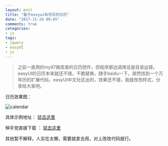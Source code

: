 ```yaml
---
layout: post
title: "基于easyui有农历的日历"
date: "2017-11-24 09:45"
comments: true
categories:
- js
tags:
- jquery
- easyUI
- js
---
```


> 之前一直用的my97做库类的日历控件，但程序那边调用总是目录出错，easyUI的日历本来就还不错，干脆替换，随手baidu一下，居然找到一个万年历的扩展代码，easyUI中文社区出的，效果还不错，我就改改样式，分享给大家吧。
<!-- more -->

日历效果图：

![calendar](/images/calendar.png)

具体示例地址： [猛击这里](/my/calendar/index.html)

伸手党直接下载 ：  [猛击这里](/my/calendar/calendar.zip)

其他暂不解释，人实在太懒，需要就拿去用，对上改改代码就行。